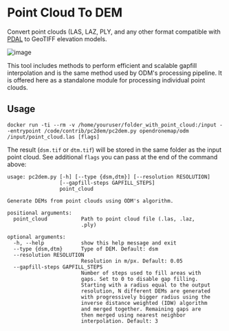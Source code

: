 # Point Cloud To DEM

Convert point clouds (LAS, LAZ, PLY, and any other format compatible with [PDAL](https://pdal.io/stages/readers.html) to GeoTIFF elevation models.

![image](https://user-images.githubusercontent.com/1951843/112354653-492a5100-8ca3-11eb-9f21-4dda4cae976f.png)

This tool includes methods to perform efficient and scalable gapfill interpolation and is the same method used by ODM's processing pipeline. It is offered here as a standalone module for processing individual point clouds.

## Usage

```
docker run -ti --rm -v /home/youruser/folder_with_point_cloud:/input --entrypoint /code/contrib/pc2dem/pc2dem.py opendronemap/odm /input/point_cloud.las [flags]
```

The result (`dsm.tif` or `dtm.tif`) will be stored in the same folder as the input point cloud. See additional `flags` you can pass at the end of the command above:

```
usage: pc2dem.py [-h] [--type {dsm,dtm}] [--resolution RESOLUTION]
                 [--gapfill-steps GAPFILL_STEPS]
                 point_cloud

Generate DEMs from point clouds using ODM's algorithm.

positional arguments:
  point_cloud           Path to point cloud file (.las, .laz,
                        .ply)

optional arguments:
  -h, --help            show this help message and exit
  --type {dsm,dtm}      Type of DEM. Default: dsm
  --resolution RESOLUTION
                        Resolution in m/px. Default: 0.05
  --gapfill-steps GAPFILL_STEPS
                        Number of steps used to fill areas with
                        gaps. Set to 0 to disable gap filling.
                        Starting with a radius equal to the output
                        resolution, N different DEMs are generated
                        with progressively bigger radius using the
                        inverse distance weighted (IDW) algorithm
                        and merged together. Remaining gaps are
                        then merged using nearest neighbor
                        interpolation. Default: 3

```
